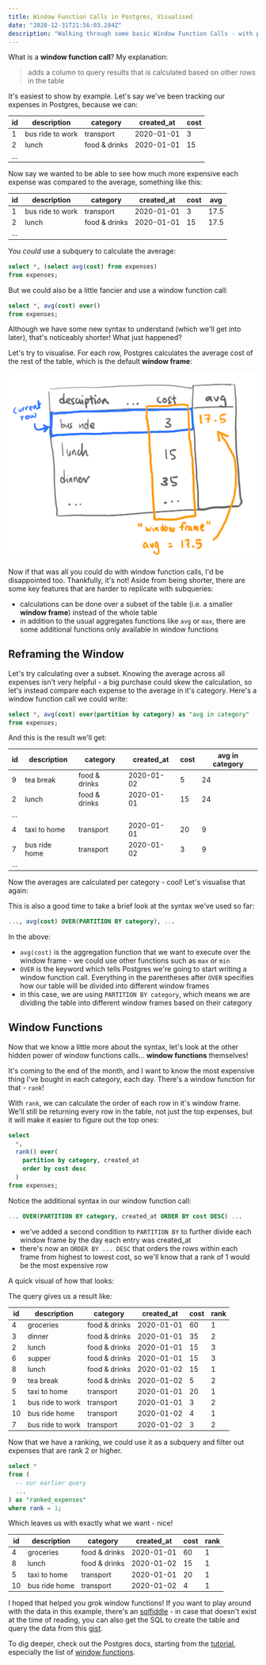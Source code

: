```yaml
---
title: Window Function Calls in Postgres, Visualised
date: "2020-12-31T21:56:03.284Z"
description: "Walking through some basic Window Function Calls - with pictures!"
---
```


What is a **window function call**? My explanation:

> adds a column to query results that is calculated based on other rows in the table

It's easiest to show by example. Let's say we've been tracking our expenses in Postgres, because we can:

| id |      description |      category | created_at | cost |
|----|------------------|---------------|------------|------|
|  1 | bus ride to work |     transport | 2020-01-01 |    3 |
|  2 |            lunch | food & drinks | 2020-01-01 |   15 |
| ... |

Now say we wanted to be able to see how much more expensive each expense was compared to the average, something like this:

| id |      description |      category | created_at | cost |  avg |
|----|------------------|---------------|------------|------|------|
|  1 | bus ride to work |     transport | 2020-01-01 |    3 | 17.5 |
|  2 |            lunch | food & drinks | 2020-01-01 |   15 | 17.5 |
| ... |


You *could* use a subquery to calculate the average:

```sql
select *, (select avg(cost) from expenses)
from expenses;
```

But we could also be a little fancier and use a window function call:

```sql
select *, avg(cost) over()
from expenses;
```

Although we have some new syntax to understand (which we'll get into later), that's noticeably shorter! What just happened?

Let's try to visualise. For each row, Postgres calculates the average cost of the rest of the table, which is the default **window frame**:

![Calculating average cost over the default window frames](./avg_cost_whole_table.png)

Now if that was all you could do with window function calls, I'd be disappointed too. Thankfully, it's not! Aside from being shorter, there are some key features that are harder to replicate with subqueries:

- calculations can be done over a subset of the table (i.e. a smaller **window frame**) instead of the whole table
- in addition to the usual aggregates functions like `avg` or `max`, there are some additional functions only available in window functions

## Reframing the Window

Let's try calculating over a subset. Knowing the average across all expenses isn't very helpful - a big purchase could skew the calculation, so let's instead compare each expense to the average in it's category. Here's a window function call we could write:

```sql
select *, avg(cost) over(partition by category) as "avg in category"
from expenses;
```

And this is the result we'll get:

| id  | description   | category      | created_at | cost | avg in category |
| --- | ------------- | ------------- | ---------- | ---- | --------------- |
| 9   | tea break     | food & drinks | 2020-01-02 | 5    | 24              |
| 2   | lunch         | food & drinks | 2020-01-01 | 15   | 24              |
| ... |               |               |            |      |                 |
| 4   | taxi to home  | transport     | 2020-01-01 | 20   | 9               |
| 7   | bus ride home | transport     | 2020-01-02 | 3    | 9               |
| ... |               |               |            |      |                 |


Now the averages are calculated per category - cool! Let's visualise that again:

<picture>

This is also a good time to take a brief look at the syntax we've used so far:

<picture>

```sql
..., avg(cost) OVER(PARTITION BY category), ...
```

In the above:
- `avg(cost)` is the aggregation function that we want to execute over the window frame - we could use other functions such as `max` or `min`
- `OVER` is the keyword which tells Postgres we're going to start writing a window function call. Everything in the parentheses after `OVER` specifies how our table will be divided into different window frames
- in this case, we are using `PARTITION BY category`, which means we are dividing the table into different window frames based on their category


## Window Functions

Now that we know a little more about the syntax, let's look at the other hidden power of window functions calls... **window functions** themselves!

It's coming to the end of the month, and I want to know the most expensive thing I've bought in each category, each day. There's a window function for that - `rank`!

With `rank`, we can calculate the order of each row in it's window frame. We'll still be returning every row in the table, not just the top expenses, but it will make it easier to figure out the top ones:

```sql
select
  *,
  rank() over(
    partition by category, created_at
    order by cost desc
  )
from expenses;
```

Notice the additional syntax in our window function call:

```sql
... OVER(PARTITION BY category, created_at ORDER BY cost DESC) ...
```

- we've added a second condition to `PARTITION BY` to further divide each window frame by the day each entry was created_at
- there's now an `ORDER BY ... DESC` that orders the rows within each frame from highest to lowest cost, so we'll know that a rank of 1 would be the most expensive row

A quick visual of how that looks:

<picture>

The query gives us a result like:

| id |      description |      category | created_at | cost | rank |
|----|------------------|---------------|------------|------|------|
|  4 |        groceries | food & drinks | 2020-01-01 |   60 |    1 |
|  3 |           dinner | food & drinks | 2020-01-01 |   35 |    2 |
|  2 |            lunch | food & drinks | 2020-01-01 |   15 |    3 |
|  6 |           supper | food & drinks | 2020-01-01 |   15 |    3 |
|  8 |            lunch | food & drinks | 2020-01-02 |   15 |    1 |
|  9 |        tea break | food & drinks | 2020-01-02 |    5 |    2 |
|  5 |     taxi to home |     transport | 2020-01-01 |   20 |    1 |
|  1 | bus ride to work |     transport | 2020-01-01 |    3 |    2 |
| 10 |    bus ride home |     transport | 2020-01-02 |    4 |    1 |
|  7 | bus ride to work |     transport | 2020-01-02 |    3 |    2 |



Now that we have a ranking, we could use it as a subquery and filter out expenses that are rank 2 or higher.

```sql
select *
from (
  -- our earlier query
  ...
) as "ranked_expenses"
where rank = 1;
```

Which leaves us with exactly what we want - nice!

| id |   description |      category | created_at | cost | rank |
|----|---------------|---------------|------------|------|------|
|  4 |     groceries | food & drinks | 2020-01-01 |   60 |    1 |
|  8 |         lunch | food & drinks | 2020-01-02 |   15 |    1 |
|  5 |  taxi to home |     transport | 2020-01-01 |   20 |    1 |
| 10 | bus ride home |     transport | 2020-01-02 |    4 |    1 |



I hoped that helped you grok window functions! If you want to play around with the data in this example, there's an [sqlfiddle](http://sqlfiddle.com/#!17/f33e78/3) - in case that doesn't exist at the time of reading, you can also get the SQL to create the table and query the data from this [gist](https://gist.github.com/wasabigeek/2b9fb05eba5c26928bab85bcf408511f).

To dig deeper, check out the Postgres docs, starting from the [tutorial](https://www.postgresql.org/docs/current/tutorial-window.html), especially the list of [window functions](https://www.postgresql.org/docs/current/functions-window.html).
